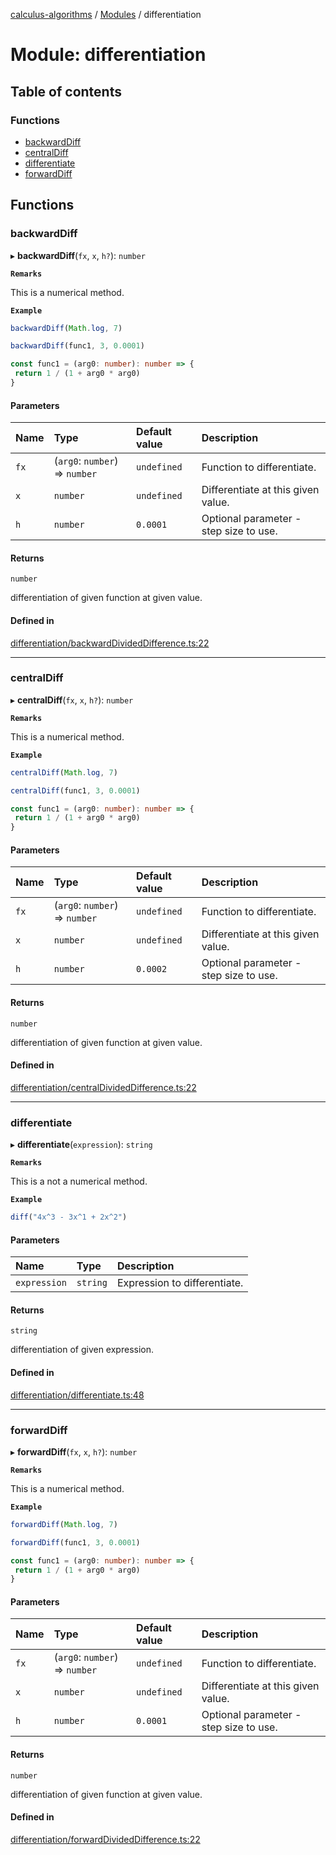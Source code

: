[calculus-algorithms](../README.md) / [Modules](../modules.md) / differentiation

# Module: differentiation

## Table of contents

### Functions

- [backwardDiff](differentiation.md#backwarddiff)
- [centralDiff](differentiation.md#centraldiff)
- [differentiate](differentiation.md#differentiate)
- [forwardDiff](differentiation.md#forwarddiff)

## Functions

### backwardDiff

▸ **backwardDiff**(`fx`, `x`, `h?`): `number`

**`Remarks`**

This is a numerical method.

**`Example`**

```ts
backwardDiff(Math.log, 7)

backwardDiff(func1, 3, 0.0001)

const func1 = (arg0: number): number => {
 return 1 / (1 + arg0 * arg0)
}
```

#### Parameters

| Name | Type | Default value | Description |
| :------ | :------ | :------ | :------ |
| `fx` | (`arg0`: `number`) => `number` | `undefined` | Function to differentiate. |
| `x` | `number` | `undefined` | Differentiate at this given value. |
| `h` | `number` | `0.0001` | Optional parameter - step size to use. |

#### Returns

`number`

differentiation of given function at given value.

#### Defined in

[differentiation/backwardDividedDifference.ts:22](https://github.com/RohitSingh107/calculus-algorithms/blob/292cf31/src/differentiation/backwardDividedDifference.ts#L22)

___

### centralDiff

▸ **centralDiff**(`fx`, `x`, `h?`): `number`

**`Remarks`**

This is a numerical method.

**`Example`**

```ts
centralDiff(Math.log, 7)

centralDiff(func1, 3, 0.0001)

const func1 = (arg0: number): number => {
 return 1 / (1 + arg0 * arg0)
}
```

#### Parameters

| Name | Type | Default value | Description |
| :------ | :------ | :------ | :------ |
| `fx` | (`arg0`: `number`) => `number` | `undefined` | Function to differentiate. |
| `x` | `number` | `undefined` | Differentiate at this given value. |
| `h` | `number` | `0.0002` | Optional parameter - step size to use. |

#### Returns

`number`

differentiation of given function at given value.

#### Defined in

[differentiation/centralDividedDifference.ts:22](https://github.com/RohitSingh107/calculus-algorithms/blob/292cf31/src/differentiation/centralDividedDifference.ts#L22)

___

### differentiate

▸ **differentiate**(`expression`): `string`

**`Remarks`**

This is a not a numerical method.

**`Example`**

```ts
diff("4x^3 - 3x^1 + 2x^2")
```

#### Parameters

| Name | Type | Description |
| :------ | :------ | :------ |
| `expression` | `string` | Expression to differentiate. |

#### Returns

`string`

differentiation of given expression.

#### Defined in

[differentiation/differentiate.ts:48](https://github.com/RohitSingh107/calculus-algorithms/blob/292cf31/src/differentiation/differentiate.ts#L48)

___

### forwardDiff

▸ **forwardDiff**(`fx`, `x`, `h?`): `number`

**`Remarks`**

This is a numerical method.

**`Example`**

```ts
forwardDiff(Math.log, 7)

forwardDiff(func1, 3, 0.0001)

const func1 = (arg0: number): number => {
 return 1 / (1 + arg0 * arg0)
}
```

#### Parameters

| Name | Type | Default value | Description |
| :------ | :------ | :------ | :------ |
| `fx` | (`arg0`: `number`) => `number` | `undefined` | Function to differentiate. |
| `x` | `number` | `undefined` | Differentiate at this given value. |
| `h` | `number` | `0.0001` | Optional parameter - step size to use. |

#### Returns

`number`

differentiation of given function at given value.

#### Defined in

[differentiation/forwardDividedDifference.ts:22](https://github.com/RohitSingh107/calculus-algorithms/blob/292cf31/src/differentiation/forwardDividedDifference.ts#L22)
